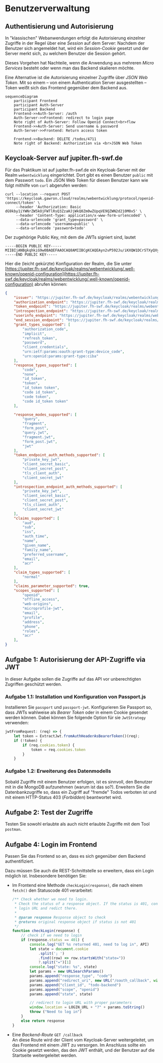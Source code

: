 # Benutzerverwaltung

## Authentisierung und Autorisierung

In "klassischen" Webanwendungen erfolgt die Autorisierung einzelner Zugriffe in der Regel über eine *Session* auf dem Server: Nachdem der Benutzer sich angemeldet hat, 
wird ein *Session-Cookie* gesetzt und der Server merkt sich, zu welchem Benutzer die Session gehört.

Dieses Vorgehen hat Nachteile, wenn die Anwendung aus mehreren *Micro Services* besteht oder wenn man das Backend skalieren möchte.

Eine Alternative ist die Autorisierung einzelner Zugriffe über *JSON Web Token*. Mit so einem – von einem Authentication Server ausgestellten – Token weißt sich das 
Frontend gegenüber dem Backend aus.   

```mermaid
sequenceDiagram
    participant Frontend
    participant Auth-Server
    participant Backend
    Frontend->>Auth-Server: /auth
    Auth-Server->>Frontend: redirect to login page
    Note right of Auth-Server: Follow Openid Connect<br>flow
    Frontend->>Auth-Server: Send username & password
    Auth-Server->>Frontend: Return access token

    Frontend->>Backend: DELETE /todos/4711
    Note right of Backend: Authorization via <br>JSON Web Token
```

## Keycloak-Server auf jupiter.fh-swf.de

Für das Praktikum ist auf jupiter.fh-swf.de ein Keycloak-Server mit der Realm `webentwicklung` eingerichtet. Dort gibt es einen Benutzer `public` mit dem Passwort `todo`.
Ein JSON Web Token für diesen Benutzer kann wie folgt mithilfe von `curl` abgerufen werden:

```shell
curl --location --request POST 'https://keycloak.gawron.cloud/realms/webentwicklung/protocol/openid-connect/token' \
     --header 'Authorization: Basic dG9kby1iYWNrZW5kOjFWTlRsQ3ZzaHJjWkQ0Zm0wZUpqVE9QZWN2d210M0x5' \
     --header 'Content-Type: application/x-www-form-urlencoded' \
     --data-urlencode 'grant_type=password' \
     --data-urlencode 'username=public' \
     --data-urlencode 'password=todo'
```

Der zugehörige Public Key, mit dem die JWTs signiert sind, lautet 
```
-----BEGIN PUBLIC KEY-----
MIIBIjANBgkqhkiG9w0BAQEFAAOCAQ8AMIIBCgKCAQEAyn2vP592Ju/iKXQW1DCrSTXyQXyo11Qed1SdzFWC+mRtdgioKibzYMBt2MfAJa6YoyrVNgOtGvK659MjHALtotPQGmis1VVvBeMFdfh+zyFJi8NPqgBTXz6bQfnu85dbxVAg95J+1Ud0m4IUXME1ElOyp1pi88+w0C6ErVcFCyEDS3uAajBY6vBIuPrlokbl6RDcvR9zX85s+R/s7JeP1XV/e8gbnYgZwxcn/6+7moHPDl4LqvVDKnDq9n4W6561s8zzw8EoAwwYXUC3ZPe2/3DcUCh+zTF2nOy8HiN808CzqLq1VeD13q9DgkAmBWFNSaXb6vK6RIQ9+zr2cwdXiwIDAQAB
-----END PUBLIC KEY-----
```

Hier die (leicht gekürzte) Konfiguration der Realm, die Sie unter 
[https://jupiter.fh-swf.de/keycloak/realms/webentwicklung/.well-known/openid-configuration](https://jupiter.fh-swf.de/keycloak/realms/webentwicklung/.well-known/openid-configuration) abrufen können:

```JSON
{
    "issuer": "https://jupiter.fh-swf.de/keycloak/realms/webentwicklung",
    "authorization_endpoint": "https://jupiter.fh-swf.de/keycloak/realms/webentwicklung/protocol/openid-connect/auth",
    "token_endpoint": "https://jupiter.fh-swf.de/keycloak/realms/webentwicklung/protocol/openid-connect/token",
    "introspection_endpoint": "https://jupiter.fh-swf.de/keycloak/realms/webentwicklung/protocol/openid-connect/token/introspect",
    "userinfo_endpoint": "https://jupiter.fh-swf.de/keycloak/realms/webentwicklung/protocol/openid-connect/userinfo",
    "end_session_endpoint": "https://jupiter.fh-swf.de/keycloak/realms/webentwicklung/protocol/openid-connect/logout",
    "grant_types_supported": [
        "authorization_code",
        "implicit",
        "refresh_token",
        "password",
        "client_credentials",
        "urn:ietf:params:oauth:grant-type:device_code",
        "urn:openid:params:grant-type:ciba"
    ],
    "response_types_supported": [
        "code",
        "none",
        "id_token",
        "token",
        "id_token token",
        "code id_token",
        "code token",
        "code id_token token"
    ],

    "response_modes_supported": [
        "query",
        "fragment",
        "form_post",
        "query.jwt",
        "fragment.jwt",
        "form_post.jwt",
        "jwt"
    ],
    "token_endpoint_auth_methods_supported": [
        "private_key_jwt",
        "client_secret_basic",
        "client_secret_post",
        "tls_client_auth",
        "client_secret_jwt"
    ],
    "introspection_endpoint_auth_methods_supported": [
        "private_key_jwt",
        "client_secret_basic",
        "client_secret_post",
        "tls_client_auth",
        "client_secret_jwt"
    ],
    "claims_supported": [
        "aud",
        "sub",
        "iss",
        "auth_time",
        "name",
        "given_name",
        "family_name",
        "preferred_username",
        "email",
        "acr"
    ],
    "claim_types_supported": [
        "normal"
    ],
    "claims_parameter_supported": true,
    "scopes_supported": [
        "openid",
        "offline_access",
        "web-origins",
        "microprofile-jwt",
        "email",
        "profile",
        "address",
        "phone",
        "roles",
        "acr"
    ],
}
```

## Aufgabe 1: Autorisierung der API-Zugriffe via JWT

In dieser Aufgabe sollen die Zugriffe auf das API vor unberechtigten Zugriffen geschützt werden.

### Aufgabe 1.1: Installation und Konfiguration von Passport.js

Installieren Sie `passport` und `passport-jwt`. Konfigurieren Sie Passport so, dass JWTs wahlweise als *Bearer Token* oder in einem Cookie gesendet werden können.
Dabei können Sie folgende Option für sie `JwtStrategy` verwenden:

```Javascript
jwtFromRequest: (req) => {
    let token = ExtractJwt.fromAuthHeaderAsBearerToken()(req);
    if (!token) {
        if (req.cookies.token) {
            token = req.cookies.token
        }
    }
```

### Aufgabe 1.2: Erweiterung des Datenmodells

Sobald Zugriffe mit einem Benutzer erfolgen, ist es sinnvoll, den Benutzer mit in die MongoDB aufzunehmen (warum ist das so?). Erweitern Sie die Datenbankzugriffe so, dass ein Zugriff auf "fremde" Todos verboten ist und mit einem HTTP-Status 403 (*Forbidden*) beantwortet wird.

## Aufgabe 2: Test der Zugriffe

Testen Sie sowohl erlaubte als auch nicht erlaubte Zugriffe mit dem Tool `postman`.

## Aufgabe 4: Login im Frontend
Passen Sie das Frontend so an, dass es sich gegenüber dem Backend authentifiziert. 

Dazu müssen Sie auch die REST-Schnittstelle so erweitern, dass ein Login möglich ist. Insbesondere benötigen Sie:

- Im Frontend eine Methode `checkLogin(response)`, die nach einem `fetch()` den Statuscode 401 verarbeitet: 

    ```Javascript
    /** Check whether we need to login.
     * Check the status of a response object. If the status is 401, construct an appropriate 
     * login URL and redict there.
     * 
     * @param response Response object to check
     * @returns original response object if status is not 401
     */
    function checkLogin(response) {
        // check if we need to login
        if (response.status == 401) {
            console.log("GET %s returned 401, need to log in", API)
            let state = document.cookie
                .split('; ')
                .find((row) => row.startsWith("state="))
                ?.split("=")[1]
            console.log("state: %s", state)
            let params = new URLSearchParams()
            params.append("response_type", "code")
            params.append("redirect_uri", new URL("/oauth_callback", window.location))
            params.append("client_id", "todo-backend")
            params.append("scope", "openid")
            params.append("state", state)
    
            // redirect to login URL with proper parameters
            window.location = LOGIN_URL + "?" + params.toString()
            throw ("Need to log in")
        }
        else return response
    }
    ```

- Eine *Backend-Route* `GET /callback`<br>
   An diese Route wird der Client vom Keycloak-Server weitergeleitet, um das Frontend mit einem JWT zu versorgen.
   Im Anschluss sollte ein Cookie gesetzt werden, das den JWT enthält, und der Benutzer auf die Startseite weitergeleitet werden.


